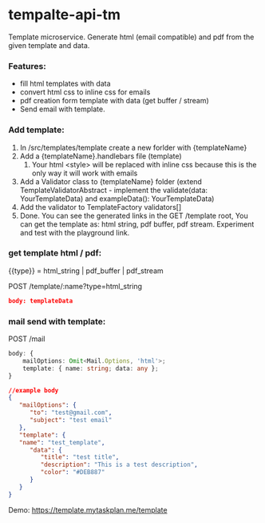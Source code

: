 # tempalte-api-tm

Template microservice. Generate html (email compatible) and pdf from the given template and data.

### Features:
- fill html templates with data
- convert html css to inline css for emails
- pdf creation form template with data (get buffer / stream)
- Send email with template.

### Add template:
1. In /src/templates/template create a new forlder with {templateName}
2. Add a {templateName}.handlebars file (template)
    1. Your html \<style>  will be replaced with inline css because this is the only way it will work with emails
3. Add a Validator class to {templateName} folder (extend TemplateValidatorAbstract<YourTemplateData> - implement the validate(data: YourTemplateData) and exampleData(): YourTemplateData)
4. Add the validator to TemplateFactory validators[]
5. Done. You can see the generated links in the GET /template root, You can get the template as: html string, pdf buffer, pdf stream. Experiment and test with  the playground link.


### get template  html / pdf:

{{type}} = html_string | pdf_buffer | pdf_stream

POST /template/:name?type=html_string
```json
body: templateData
```


### mail send with template:
POST /mail
```typescript
body: {
    mailOptions: Omit<Mail.Options, 'html'>;
    template: { name: string; data: any };
}
```

```json
//example body
{
   "mailOptions": {
      "to": "test@gmail.com", 
      "subject": "test email"
   }, 
   "template": {
   "name": "test_template", 
      "data": {
         "title": "test title", 
         "description": "This is a test description", 
         "color": "#DEB887"
      }
   }
}
```
Demo: https://template.mytaskplan.me/template
